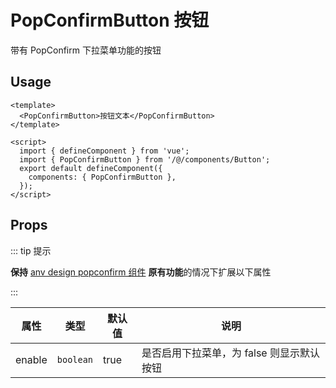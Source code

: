 # PopConfirmButton 按钮

带有 PopConfirm 下拉菜单功能的按钮

## Usage

```vue
<template>
  <PopConfirmButton>按钮文本</PopConfirmButton>
</template>

<script>
  import { defineComponent } from 'vue';
  import { PopConfirmButton } from '/@/components/Button';
  export default defineComponent({
    components: { PopConfirmButton },
  });
</script>
```

## Props

::: tip 提示

**保持** [anv design popconfirm 组件](https://2x.antdv.com/components/popconfirm-cn/) **原有功能**的情况下扩展以下属性

:::

| 属性   | 类型      | 默认值 | 说明                                      |
| ------ | --------- | ------ | ----------------------------------------- |
| enable | `boolean` | true   | 是否启用下拉菜单，为 false 则显示默认按钮 |
